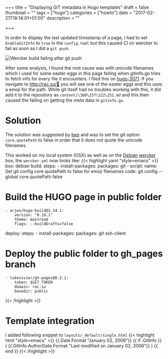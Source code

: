 +++
title = "Displaying GIT metadata in Hugo templates"
draft = false
thumbnail = ""
tags = ["hugo"]
categories = ["howto"]
date = "2017-02-21T18:14:01+01:00"
description = ""

+++

In order to display the last updated timestamp of a page, I had to set `EnableGitInfo` to `true` in the `config.toml` but this caused CI on wercker to fail as soon as I did a `git push`.

<!--more-->

![Wercker build failing after git push](01-wercker-fail.png)

After some analysis, I found the root cause was with unicode filenames which I used for some easter eggs in this page failing when gitinfo.go tries to fetch info for every file it encounters. I filed this on [hugo-3071](https://github.com/spf13/hugo/issues/3071). If you navigate to  http://rac.su/💩 you will see one of the easter eggs and this uses a emoji for the path. While git itself had no troubles working with this, it did add it to the repository as `content/\360\237\222\251.md` and this then caused the failing on getting the meta data in `gitinfo.go`.

# Solution

The solution was suggested by [bep](https://github.com/bep) and was to set the git option `core.quotePath` to false in order that it does not quote the unicode filenames.

This worked on my local system (OSX) as well as on the [Debian](https://www.debian.org) [wercker](https://wercker.com) box, the `wercker.yml` now looks like:
{{< highlight yaml "style=emacs" >}}
box: debian
build:
  steps:
    - install-packages:
        packages: git
    - script:
        name: Set git config core.quotePath to false for emoji filenames
        code: git config --global core.quotePath false
# Build the HUGO page in public folder
    - arjen/hugo-build@1.14.1:
        version: "0.18.1"
        theme: mainroad
        flags: --buildDrafts=false

deploy:
  steps:
    - install-packages:
        packages: git ssh-client
# Deploy the public folder to gh_pages branch
    - lukevivier/gh-pages@0.2.1:
        token: $GIT_TOKEN
        domain: rac.su
        basedir: public
{{< /highlight >}}

# Template integration
I added following snippet to `layouts/_default/single.html`
{{< highlight html "style=emacs" >}}
<time class="post__meta-date" datetime="{{ .Date }}">
  {{.Date.Format "January 02, 2006"}}
</time>
{{ if .GitInfo }}
  (<time class="post__meta-date" datetime="{{ .GitInfo.AuthorDate }}">
    {{.GitInfo.AuthorDate.Format "Last modified on January 02, 2006"}}
  </time>)
{{ end }}
{{< /highlight >}}

